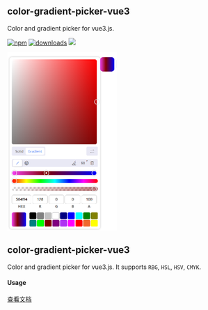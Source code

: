 <!--
 * @Descripttion:
 * @version:
 * @Author: June
 * @Date: 2023-03-17 22:02:02
 * @LastEditors: June
 * @LastEditTime: 2024-12-21 23:55:31
-->

## color-gradient-picker-vue3

Color and gradient picker for vue3.js.

[![npm](https://badgen.net/npm/v/color-gradient-picker-vue3)](https://www.npmjs.com/package/color-gradient-picker-vue3)
[![downloads](https://badgen.net/npm/dt/color-gradient-picker-vue3)](https://www.npmjs.com/package/color-gradient-picker-vue3)
<img src="https://img.shields.io/github/license/nihaojob/vue-fabric-editor" />

<img style="margin: 0 auto;" src="./imgs/introduct.png" width="50%" />

## color-gradient-picker-vue3

Color and gradient picker for vue3.js. It supports `RBG`, `HSL`, `HSV`, `CMYK`.

#### Usage

[查看文档](https://qiu-jun.github.io/color-gradient-picker-vue3/index.html)
